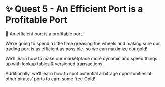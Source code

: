 # ✨ Quest 5 - An Efficient Port is a Profitable Port

📘 An efficient port is a profitable port.

We’re going to spend a little time greasing the wheels and making sure our trading port is as efficient as possible, so we can maximize our gold!

We’ll learn how to make our marketplace more dynamic and speed things up with lookup tables & versioned transactions.

Additionally, we’ll learn how to spot potential arbitrage opportunities at other pirates’ ports to earn some free Gold!
